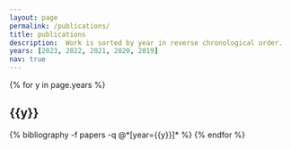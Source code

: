 ```yaml
---
layout: page
permalink: /publications/
title: publications
description:  Work is sorted by year in reverse chronological order. 
years: [2023, 2022, 2021, 2020, 2019]
nav: true
---
```

<!-- A print version is <a href="{{ Publications_by_Jared_Miller.pdf | prepend: '/assets/pdf/' | relative_url }}">available.</a> -->
<div class="publications">

{% for y in page.years %}
  <h2 class="year">{{y}}</h2>
  {% bibliography -f papers -q @*[year={{y}}]* %}
{% endfor %} 



</div>
